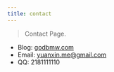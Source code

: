 ```yaml
---
title: contact
---
```


> Contact Page.

- Blog: [godbmw.com](https://godbmw.com/)
- Email: yuanxin.me@gmail.com
- QQ: 2181111110
